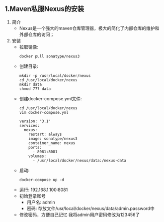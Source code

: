 ## 1.Maven私服Nexus的安装

1. 简介
    + Nexus是一个强大的maven仓库管理器，极大的简化了内部仓库的维护和外部仓库的访问；
2. 安装
    + 拉取镜像: 
        ```shell 
        docker pull sonatype/nexus3
        ```
    + 创建目录:
        ```shell 
        mkdir -p /usr/local/docker/nexus
        cd /usr/local/docker/nexus
        mkdir data
        chmod 777 data
        ```
    + 创建docker-compose.yml文件:
        ```shell 
        cd /usr/local/docker/nexus
        vim docker-compose.yml
        
        version: "3.1"
        services:
          nexus:
            restart: always
            image: sonatype/nexus3
            container_name: nexus
            ports:
              - 8081:8081
            volumes:
              - /usr/local/docker/nexus/data:/nexus-data
        ```
    + 启动:
        ```shell 
        docker-compose up -d
        ```
    + 运行: 192.168.1.100:8081
    + 初始登录账号
        + 用户名: admin
        + 密码: 存放文件/usr/local/docker/nexus/data/admin.password中
    + 修改密码，方便自己记忆
        我将admin用户密码修改为123456了 
